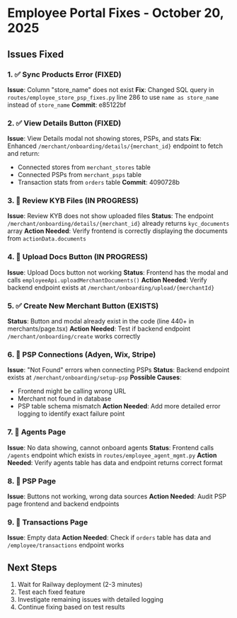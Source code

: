 # Employee Portal Fixes - October 20, 2025

## Issues Fixed

### 1. ✅ Sync Products Error (FIXED)
**Issue**: Column "store_name" does not exist
**Fix**: Changed SQL query in `routes/employee_store_psp_fixes.py` line 286 to use `name as store_name` instead of `store_name`
**Commit**: e85122bf

### 2. ✅ View Details Button (FIXED)
**Issue**: View Details modal not showing stores, PSPs, and stats
**Fix**: Enhanced `/merchant/onboarding/details/{merchant_id}` endpoint to fetch and return:
- Connected stores from `merchant_stores` table
- Connected PSPs from `merchant_psps` table  
- Transaction stats from `orders` table
**Commit**: 4090728b

### 3. 🔄 Review KYB Files (IN PROGRESS)
**Issue**: Review KYB does not show uploaded files
**Status**: The endpoint `/merchant/onboarding/details/{merchant_id}` already returns `kyc_documents` array
**Action Needed**: Verify frontend is correctly displaying the documents from `actionData.documents`

### 4. 🔄 Upload Docs Button (IN PROGRESS)
**Issue**: Upload Docs button not working
**Status**: Frontend has the modal and calls `employeeApi.uploadMerchantDocuments()`
**Action Needed**: Verify backend endpoint exists at `/merchant/onboarding/upload/{merchantId}`

### 5. ✅ Create New Merchant Button (EXISTS)
**Status**: Button and modal already exist in the code (line 440+ in merchants/page.tsx)
**Action Needed**: Test if backend endpoint `/merchant/onboarding/create` works correctly

### 6. 🔄 PSP Connections (Adyen, Wix, Stripe)
**Issue**: "Not Found" errors when connecting PSPs
**Status**: Backend endpoint exists at `/merchant/onboarding/setup-psp`
**Possible Causes**:
- Frontend might be calling wrong URL
- Merchant not found in database
- PSP table schema mismatch
**Action Needed**: Add more detailed error logging to identify exact failure point

### 7. 🔄 Agents Page
**Issue**: No data showing, cannot onboard agents
**Status**: Frontend calls `/agents` endpoint which exists in `routes/employee_agent_mgmt.py`
**Action Needed**: Verify agents table has data and endpoint returns correct format

### 8. 🔄 PSP Page
**Issue**: Buttons not working, wrong data sources
**Action Needed**: Audit PSP page frontend and backend endpoints

### 9. 🔄 Transactions Page
**Issue**: Empty data
**Action Needed**: Check if `orders` table has data and `/employee/transactions` endpoint works

## Next Steps
1. Wait for Railway deployment (2-3 minutes)
2. Test each fixed feature
3. Investigate remaining issues with detailed logging
4. Continue fixing based on test results






